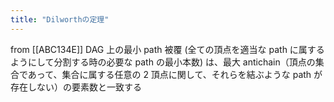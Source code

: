 ```yaml
---
title: "Dilworthの定理"
---
```


from [[ABC134E]]
DAG 上の最小 path 被覆 (全ての頂点を適当な path に属するようにして分割する時の必要な path の最小本数) は、最大 antichain（頂点の集合であって、集合に属する任意の 2 頂点に関して、それらを結ぶような path が存在しない）の要素数と一致する